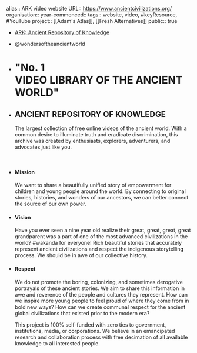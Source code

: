 alias:: ARK video website
URL:: https://www.ancientcivilizations.org/
organisation::
year-commenced::
tags:: website, video, #keyResource, #YouTube 
project:: [[Adam's Atlas]], [[Fresh Alternatives]] 
public:: true

- [ARK: Ancient Repository of Knowledge](https://www.ancientcivilizations.org/)
- @wondersoftheancientworld
- # "No. 1 VIDEO LIBRARY OF THE ANCIENT WORLD"
- ## ANCIENT REPOSITORY OF KNOWLEDGE
  
  The largest collection of free online videos of the ancient world. With a common desire to illuminate truth and eradicate discrimination, this archive was created by enthusiasts, explorers, adventurers, and advocates just like you.
  
  ‍
- #### Mission
  
  We want to share a beautifully unified story of empowerment for children and young people around the world. By connecting to original stories, histories, and wonders of our ancestors, we can better connect the source of our own power.
- #### Vision
  
  Have you ever seen a nine year old realize their great, great, great, great grandparent was a part of one of the most advanced civilizations in the world? #wakanda for everyone! Rich beautiful stories that accurately represent ancient civilizations and respect the indigenous storytelling process. We should be in awe of our collective history.
- #### Respect
  
  We do not promote the boring, colonizing, and sometimes derogative portrayals of these ancient stories. We aim to share this information in awe and reverence of the people and cultures they represent. How can we inspire more young people to feel proud of where they come from in bold new ways? How can we create communal respect for the ancient global civilizations that existed prior to the modern era?
  
  This project is 100% self-funded with zero ties to government, institutions, media, or corporations. We believe in an emancipated research and collaboration process with free decimation of all available knowledge to all interested people.